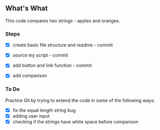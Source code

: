 
## What's What
This code compares two strings - apples and oranges.

### Steps
* [x] create basic file structure and readme - commit
* [x] source my script - commit
* [x] add button and link function - commit
* [x] add comparison


### To Do
Practice Git by trying to extend the code in some of the following ways:

* [x] fix the equal length string bug
* [x] adding user input
* [x] checking if the strings have white space before comparison

